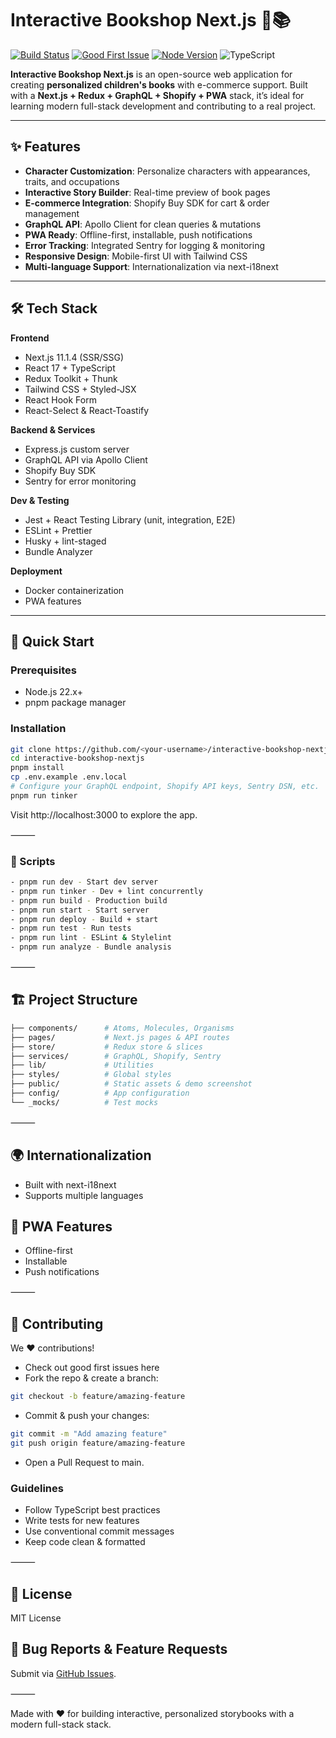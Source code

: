# Interactive Bookshop Next.js 🚀📚

[![Build Status](https://img.shields.io/github/actions/workflow/status/taufiqelrahman/interactive-bookshop-nextjs/ci.yml?branch=master)](https://github.com/taufiqelrahman/interactive-bookshop-nextjs/actions)
[![Good First Issue](https://img.shields.io/badge/good%20first%20issue-friendly-brightgreen)](https://github.com/taufiqelrahman/interactive-bookshop-nextjs/issues?q=is%3Aissue+is%3Aopen+label%3A%22good+first+issue%22)
[![Node Version](https://img.shields.io/badge/node-22.x-brightgreen)](https://nodejs.org/)
![TypeScript](https://img.shields.io/badge/TS-4.9.5-blue)

**Interactive Bookshop Next.js** is an open-source web application for creating **personalized children's books** with e-commerce support. Built with a **Next.js + Redux + GraphQL + Shopify + PWA** stack, it’s ideal for learning modern full-stack development and contributing to a real project.

---

## ✨ Features

- **Character Customization**: Personalize characters with appearances, traits, and occupations
- **Interactive Story Builder**: Real-time preview of book pages
- **E-commerce Integration**: Shopify Buy SDK for cart & order management
- **GraphQL API**: Apollo Client for clean queries & mutations
- **PWA Ready**: Offline-first, installable, push notifications
- **Error Tracking**: Integrated Sentry for logging & monitoring
- **Responsive Design**: Mobile-first UI with Tailwind CSS
- **Multi-language Support**: Internationalization via next-i18next

---

## 🛠 Tech Stack

**Frontend**

- Next.js 11.1.4 (SSR/SSG)
- React 17 + TypeScript
- Redux Toolkit + Thunk
- Tailwind CSS + Styled-JSX
- React Hook Form
- React-Select & React-Toastify

**Backend & Services**

- Express.js custom server
- GraphQL API via Apollo Client
- Shopify Buy SDK
- Sentry for error monitoring

**Dev & Testing**

- Jest + React Testing Library (unit, integration, E2E)
- ESLint + Prettier
- Husky + lint-staged
- Bundle Analyzer

**Deployment**

- Docker containerization
- PWA features

---

## 🚀 Quick Start

### Prerequisites

- Node.js 22.x+
- pnpm package manager

### Installation

```bash
git clone https://github.com/<your-username>/interactive-bookshop-nextjs.git
cd interactive-bookshop-nextjs
pnpm install
cp .env.example .env.local
# Configure your GraphQL endpoint, Shopify API keys, Sentry DSN, etc.
pnpm run tinker
```

Visit http://localhost:3000 to explore the app.

⸻

### 📜 Scripts

```bash
- pnpm run dev - Start dev server
- pnpm run tinker - Dev + lint concurrently
- pnpm run build - Production build
- pnpm run start - Start server
- pnpm run deploy - Build + start
- pnpm run test - Run tests
- pnpm run lint - ESLint & Stylelint
- pnpm run analyze - Bundle analysis
```

⸻

## 🏗 Project Structure

```bash
├── components/      # Atoms, Molecules, Organisms
├── pages/           # Next.js pages & API routes
├── store/           # Redux store & slices
├── services/        # GraphQL, Shopify, Sentry
├── lib/             # Utilities
├── styles/          # Global styles
├── public/          # Static assets & demo screenshot
├── config/          # App configuration
└── _mocks/          # Test mocks
```

⸻

## 🌍 Internationalization

- Built with next-i18next
- Supports multiple languages

## 📱 PWA Features

- Offline-first
- Installable
- Push notifications

⸻

## 🤝 Contributing

We ❤️ contributions!

- Check out good first issues here
- Fork the repo & create a branch:

```bash
git checkout -b feature/amazing-feature
```

- Commit & push your changes:

```bash
git commit -m "Add amazing feature"
git push origin feature/amazing-feature
```

- Open a Pull Request to main.

### Guidelines

- Follow TypeScript best practices
- Write tests for new features
- Use conventional commit messages
- Keep code clean & formatted

⸻

## 📄 License

MIT License

## 🐛 Bug Reports & Feature Requests

Submit via [GitHub Issues](https://github.com/taufiqelrahman/interactive-bookshop-nextjs/issues).

⸻

Made with ❤️ for building interactive, personalized storybooks with a modern full-stack stack.
